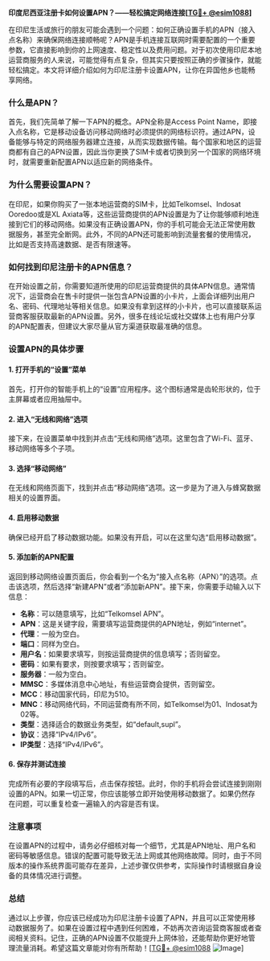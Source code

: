 **印度尼西亚注册卡如何设置APN？——轻松搞定网络连接[[TG💪+ @esim1088](https://t.me/s/esim1088)]**

在印尼生活或旅行的朋友可能会遇到一个问题：如何正确设置手机的APN（接入点名称）来确保网络连接顺畅呢？APN是手机连接互联网时需要配置的一个重要参数，它直接影响到你的上网速度、稳定性以及费用问题。对于初次使用印尼本地运营商服务的人来说，可能觉得有点复杂，但其实只要按照正确的步骤操作，就能轻松搞定。本文将详细介绍如何为印尼注册卡设置APN，让你在异国他乡也能畅享网络。

### 什么是APN？

首先，我们先简单了解一下APN的概念。APN全称是Access Point Name，即接入点名称，它是移动设备访问移动网络时必须提供的网络标识符。通过APN，设备能够与特定的网络服务器建立连接，从而实现数据传输。每个国家和地区的运营商都有自己的APN设置，因此当你更换了SIM卡或者切换到另一个国家的网络环境时，就需要重新配置APN以适应新的网络条件。

### 为什么需要设置APN？

在印尼，如果你购买了一张本地运营商的SIM卡，比如Telkomsel、Indosat Ooredoo或是XL Axiata等，这些运营商提供的APN设置是为了让你能够顺利地连接到它们的移动网络。如果没有正确设置APN，你的手机可能会无法正常使用数据服务，甚至完全断网。此外，不同的APN还可能影响到流量套餐的使用情况，比如是否支持高速数据、是否有限速等。

### 如何找到印尼注册卡的APN信息？

在开始设置之前，你需要知道所使用的印尼运营商提供的具体APN信息。通常情况下，运营商会在售卡时提供一张包含APN设置的小卡片，上面会详细列出用户名、密码、代理地址等相关信息。如果没有拿到这样的小卡片，也可以直接联系运营商客服获取最新的APN设置。另外，很多在线论坛或社交媒体上也有用户分享的APN配置表，但建议大家尽量从官方渠道获取最准确的信息。

### 设置APN的具体步骤

#### 1. 打开手机的“设置”菜单

首先，打开你的智能手机上的“设置”应用程序。这个图标通常是齿轮形状的，位于主屏幕或者应用抽屉中。

#### 2. 进入“无线和网络”选项

接下来，在设置菜单中找到并点击“无线和网络”选项。这里包含了Wi-Fi、蓝牙、移动网络等多个子项。

#### 3. 选择“移动网络”

在无线和网络页面下，找到并点击“移动网络”选项。这一步是为了进入与蜂窝数据相关的设置界面。

#### 4. 启用移动数据

确保已经开启了移动数据功能。如果没有开启，可以在这里勾选“启用移动数据”。

#### 5. 添加新的APN配置

返回到移动网络设置页面后，你会看到一个名为“接入点名称（APN）”的选项。点击该选项，然后选择“新建APN”或者“添加新APN”。接下来，你需要手动输入以下信息：

- **名称**：可以随意填写，比如“Telkomsel APN”。
- **APN**：这是关键字段，需要填写运营商提供的APN地址，例如“internet”。
- **代理**：一般为空白。
- **端口**：同样为空白。
- **用户名**：如果要求填写，则按运营商提供的信息填写；否则留空。
- **密码**：如果有要求，则按要求填写；否则留空。
- **服务器**：一般为空白。
- **MMSC**：多媒体消息中心地址，有些运营商会提供，否则留空。
- **MCC**：移动国家代码，印尼为510。
- **MNC**：移动网络代码，不同运营商有所不同，如Telkomsel为01、Indosat为02等。
- **类型**：选择适合的数据业务类型，如“default,supl”。
- **协议**：选择“IPv4/IPv6”。
- **IP类型**：选择“IPv4/IPv6”。

#### 6. 保存并测试连接

完成所有必要的字段填写后，点击保存按钮。此时，你的手机将会尝试连接到刚刚设置的APN。如果一切正常，你应该能够立即开始使用移动数据了。如果仍然存在问题，可以重复检查一遍输入的内容是否有误。

### 注意事项

在设置APN的过程中，请务必仔细核对每一个细节，尤其是APN地址、用户名和密码等敏感信息。错误的配置可能导致无法上网或其他网络故障。同时，由于不同版本的操作系统界面可能存在差异，上述步骤仅供参考，实际操作时请根据自身设备的具体情况进行调整。

### 总结

通过以上步骤，你应该已经成功为印尼注册卡设置了APN，并且可以正常使用移动数据服务了。如果在设置过程中遇到任何困难，不妨再次咨询运营商客服或者查阅相关资料。记住，正确的APN设置不仅能提升上网体验，还能帮助你更好地管理流量消耗。希望这篇文章能对你有所帮助！[[TG💪+ @esim1088](https://t.me/s/esim1088) ![Image](https://i.postimg.cc/4NQfJmqS/Snipaste-2025-05-13-00-14-12.png)]